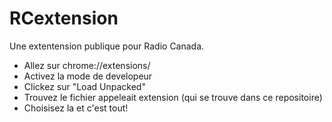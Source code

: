 # RCextension
Une extentension publique pour Radio Canada.


* Allez sur chrome://extensions/
* Activez la mode de developeur
* Clickez sur "Load Unpacked"
* Trouvez le fichier appeleait extension (qui se trouve dans ce repositoire)
* Choisisez la et c'est tout!
